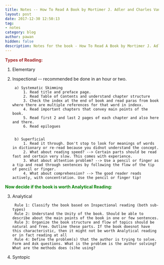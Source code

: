 ```yaml
---
title: Notes -- How To Read A Book by Mortimer J. Adler and Charles Van Doren
layout: post
date: 2017-12-30 12:50:13
tag:
- notes
category: blog
author: pawan
hidden: false
description: Notes for the book - How To Read A Book by Mortimer J. Adler and Charles Van Doren
---
```


<b style="color: brown">Types of Reading:</b>

1. Elementary
2. Inspectional -- recommended be done in an hour or two.
		
		a) Systematic Skimming
			1. Read title and preface page.
			2. Read Table of Contents and understand chapter structure
			3. Check the index at the end of book and read paras from book where there are multiple references for that word in indexx.
			4. Read important chapters that convey main points of the book.
			5. Read first 2 and last 2 pages of each chapter and also here and there.
			6. Read epilogues


		b) Superficial
			1. Read it through. Don't stop to look for meanings of words in dictionary or re-read because you didnot understand the concept.
			2. What about reading speed? --> Certain parts should be read fast and certain very slow. This comes with experience.
			3. What about attention problem? --> Use a pencil or finger as a tip and read through sentences by following the flow of the tip of pencil or finger.
			4. What about comprehension? --> The good reader reads actively, with concentration. Use the pencil or finger tip!

<b style="color: green">Now decide if the book is worth Analytical Reading:</b>

3. Analytical

		Rule 1: Classify the book based on Inspectional reading (both sub-types)
		Rule 2: Understand the Unity of the book. Should be able to describe about the main points of the book in one or few sentences.
		Rule 3: Organize the book structure and flow of topics should be natural and free. Outline these parts. If the book doesnot have this characteristic, then it might not be worth Analytical reading or in fact reading at all
		Rule 4: Define the problem(s) that the author is trying to solve. Form and Ask questions. What is the problem is the author solving? What are the methods does (s)he using?
4. Syntopic